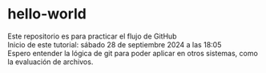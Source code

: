 # hello-world
Este repositorio es para practicar el flujo de GitHub    
Inicio de este tutorial: sábado 28 de septiembre 2024 a las 18:05  
Espero entender la lógica de git para poder aplicar en otros sistemas, como la evaluación de archivos.
